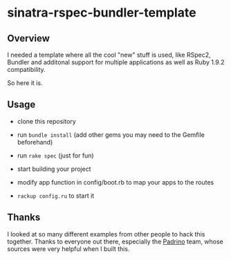 # sinatra-rspec-bundler-template

## Overview

I needed a template where all the cool "new" stuff is used, like RSpec2, Bundler and additonal support for multiple applications as well as Ruby 1.9.2 compatibility.

So here it is.

## Usage

- clone this repository

- run `bundle install` (add other gems you may need to the Gemfile beforehand)

- run `rake spec` (just for fun)

- start building your project

- modify app function in config/boot.rb to map your apps to the routes

- `rackup config.ru` to start it

## Thanks

I looked at so many different examples from other people to hack this together.
Thanks to everyone out there, especially the [Padrino](http://www.padrinorb.com) team, whose sources were very helpful when I built this.
